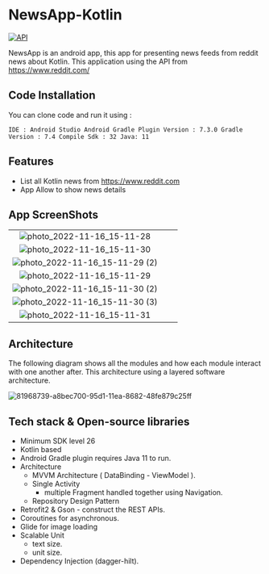 # NewsApp-Kotlin


[![API](https://img.shields.io/badge/API-26%2B-brightgreen.svg?style=flat)](https://android-arsenal.com/api?level=26)

NewsApp is an android app, this app for presenting news feeds from reddit news about Kotlin. This application using the API from  https://www.reddit.com/
## Code Installation

You can clone code and run it using :

``
  IDE : Android Studio
  Android Gradle Plugin Version : 7.3.0
  Gradle Version : 7.4
  Compile Sdk : 32
  Java: 11
``

## Features
- List all Kotlin news from https://www.reddit.com 
- App Allow to show news details

## App ScreenShots 

| | | |
|:-------------------------:|:-------------------------:|:-------------------------:|
|![photo_2022-11-16_15-11-28](https://user-images.githubusercontent.com/72816466/202192094-f6f21d84-d30a-4ebd-83f0-628511d54342.jpg)
| ![photo_2022-11-16_15-11-30](https://user-images.githubusercontent.com/72816466/202192206-15d04dac-3130-4023-a778-9ac69f85e3b4.jpg)
|![photo_2022-11-16_15-11-29 (2)](https://user-images.githubusercontent.com/72816466/202192291-1b393f60-3080-429b-afb5-3ffd8278e858.jpg)
|![photo_2022-11-16_15-11-29](https://user-images.githubusercontent.com/72816466/202192367-b2faa989-f286-4f75-a90c-ac714797857b.jpg)
|![photo_2022-11-16_15-11-30 (2)](https://user-images.githubusercontent.com/72816466/202192426-4b28544e-c4d2-45d5-a490-b2c19c49a983.jpg)
|  ![photo_2022-11-16_15-11-30 (3)](https://user-images.githubusercontent.com/72816466/202192471-deba28f6-c471-4312-9f49-53986775b1f1.jpg)
|![photo_2022-11-16_15-11-31](https://user-images.githubusercontent.com/72816466/202192514-2bb0ea64-1772-4f6b-9345-982ade36f27d.jpg)|

## Architecture
The following diagram shows all the modules and how each module interact with one another after. This architecture using a layered software architecture. 

![81968739-a8bec700-95d1-11ea-8682-48fe879c25ff](https://user-images.githubusercontent.com/72816466/202192619-d33e98f8-f5a8-4f99-bf7f-332046446279.png)

## Tech stack & Open-source libraries
- Minimum SDK level 26
- Kotlin based
- Android Gradle plugin requires Java 11 to run.
- Architecture
    - MVVM Architecture ( DataBinding - ViewModel ).
    - Single Activity 
       - multiple Fragment handled together using Navigation.
    - Repository Design Pattern 
- Retrofit2 & Gson - construct the REST APIs.
-  Coroutines for asynchronous.
- Glide for image loading
- Scalable Unit 
  - text size.
  - unit size.
- Dependency Injection (dagger-hilt).
